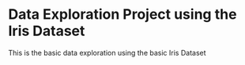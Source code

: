 # Data Exploration Project using the Iris Dataset

 This is the basic data exploration using the basic Iris Dataset